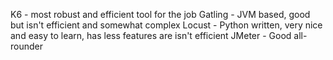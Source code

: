 K6 - most robust and efficient tool for the job
Gatling - JVM based, good but isn't efficient and somewhat complex
Locust - Python written, very nice and easy to learn, has less features are isn't efficient
JMeter - Good all-rounder
